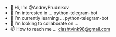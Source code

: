 - 👋 Hi, I’m @AndreyPrudnikov
- 👀 I’m interested in ... python-telegram-bot
- 🌱 I’m currently learning ... python-telegram-bot
- 💞️ I’m looking to collaborate on ...
- 📫 How to reach me ... clashtvink98@gmail.com

<!---
AndreyPrudnikov/AndreyPrudnikov is a ✨ special ✨ repository because its `README.md` (this file) appears on your GitHub profile.
You can click the Preview link to take a look at your changes.
--->

